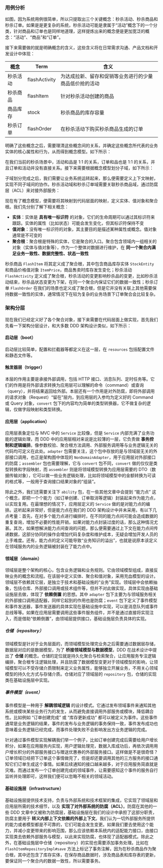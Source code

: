 

### 用例分析

如图，因为系统用例很简单，所以只提取出三个关键概念：秒杀活动、秒杀商品和秒杀订单。如果是是更复杂的系统，秒杀活动可能是隶属于“活动”概念下的一个分类，针对商品和订单也是同样地道理，这样提炼出来的概念便是更加宽泛的概念：“活动”、“商品”和“订单”。

接下来需要做的就是明确概念的含义，这些含义将在日常需求沟通、产品文档和开发设计中体现：

| 概念   | Term          | 含义                          |
|------|---------------|-----------------------------|
| 秒杀活动 | flashActivity | 为达成拉新、留存和促销等业务进行的少量商品低价抢的活动 |
| 秒杀商品 | flashItem     | 针对秒杀活动创建的商品                 |
| 商品库存 | stock         | 秒杀商品的库存容量                   |
| 秒杀订单 | flashOrder    | 在秒杀活动下购买秒杀商品生成的订单           |

明确了这些概念之后，需要理清这些概念间的关系，并确定这些概念所代表的业务实体的核心属性和行为，从而得到概念模型。如下所示：



在我们当前的秒杀场景中，活动和品是 1:1 的关系，订单和品也是 1:1 的关系，并且订单和活动并没有直接关系。接下来需要根据概念模型划分子域，如下所示：



子域划分完成之后，我们需要让业务系统运转起来，那么便需要定义上下文映射，实现不同子域间的协作。秒杀活动域和秒杀订单域需要关联秒杀商品域，通过防腐层（ACL）来对接外部服务：



现在有了概念模型，便需要将其映射到代码层面的映射，定义实体、值对象和聚合根。我们先分别了解下相关概念：

- **实体**：实体是 **具有唯一标识符** 的对象，它们的生命周期可以通过其标识符来跟踪。实体的属性（比如状态）可能会发生变化，但其标识符保持不变
- **值对象**：没有唯一标识符的对象，其主要目的是描述某种属性或概念。值对象通常是不可变的
- **聚合根**：聚合根是特殊的实体，它是聚合的入口。聚合包含领域内一组相关的对象（实体与值对象等），作为一个整体对数据进行维护，在 **同一个聚合内满足业务一致性、数据完整性、状态一致性**

秒杀商品 `FlashItem` 将其定义成了聚合根，其中包含商品库存实体 `StockEntity` 和商品价格值对象 `ItemPrice`，商品售卖时库存发生变化；秒杀活动 `FlashActivity` 定义成了聚合根，秒杀活动的变更影响秒杀品的变更，比如秒杀活动结束，秒杀品状态变更为下架，在同一个聚合内保证它们的数据一致性；秒杀订单 `FlashOrder` 在我们的场景也定义成了聚合根，但是它并没有关联上其他需要保持数据一致性的实体，通常情况下在较为复杂的业务场景下订单聚合会比较复杂。

### 架构分层

现在我们已经定义好了各个聚合对象，接下来需要在代码层面上做实现，首先我们先看一下架构分层设计，和大多数 DDD 架构设计类似，如下所示：

#### 启动层（boot）

启动层比较简单，配置和拦截器等都定义在这一层，在 `resources` 包括配置文件和静态文件等。

#### 触发器层（trigger）

本层的作用主要是承接外部调用，包括 HTTP 接口、消息队列、定时任务等。它们的作用是将外部请求转换为应用层可以理解的命令（command）或查询（query），并将结果返回给外部。本层还有一个作用是对外防腐，即将外部调用的请求对象（Request）“留在”层内，到应用层的入参均为定义好的 Command 或 Query 对象，`convert` 包下的内容均为简单的类型转换器，它不做复杂的逻辑，仅做字段映射和类型转换。

#### 应用层（application）

应用层表象定位与 MVC 中的 `Service` 比较像，但是 `Service` 内部充满了业务功能的逻辑处理，而 DDD 中的应用层相对来说是比较薄的一层，它负责做 **事务控制和逻辑编排**。像参数校验、聚合根方法调用、外部服务调用等与业务逻辑无关的代码均可定义在此处。`adapter` 包需要关注，这个包中存放的是与领域层无关的外部接口调用，也正是架构图中体现的 `NonDomainAdapter`，用于应用层对外部接口的防腐；`assembler` 包也需要理解，它与 `convert` 包不同，`convert` 做的仅仅是类型转换和字段映射，而 `assembler` 则是将领域模型转换为应用层需要的 DTO（数据传输对象），它可以做一些业务逻辑处理，比如将领域模型中的金额转换为可读的格式等，一般用于查询接口结果对象的“组装”。

除此之外，我们还需要关注下 `ability` 包，在一些其他文章中会提到 “能力点” 这个概念，即把一个个能力（如订单创建、订单取消等逻辑）封装起来作为能力点，以实现复用。在最理想的情况下，应用层定义的 `Service` 做的是对能力点的编排。这听起来非常好，但是能力点在我们的 DDD 架构设计中并未采用，有以下几点考量：首先，在对多个能力点进行编排时，在不同的能力点间可能会造成数据的重复查询，增加不必要的性能开销，如果对能力点封装过度的话，那么这种情况尤甚。其次，如果想解决能力点间查询的问题，那么便需要通过上下文在能力点间传递数据，这部分协同的操作会增加代码复杂度和维护成本，无疑会增加开发人员的上手难度。还有，能力点的定义可能导致“业务知识的溢出”，也就是说原本该定义在领域服务内的业务逻辑被封装在了能力点中。

#### 领域层（domain）

领域层是整个架构的核心，包含业务逻辑和业务规则。它由领域模型组成，直接反映业务的概念和流程。在该层中定义实体、聚合和值对象，采用充血模型的设计。领域层不依赖其它层，是独立于技术和基础设施的“业务”实现。领域层中会依赖抽象，包括仓库、外部接口调用或技术组件等，但并不对此做实现，具体实现由基础设施层去做，体现了 **依赖倒置** 的思想。其中 `adapter` 包下主要为与领域服务相关的外部接口调用适配器，同样它起到的作用也是防腐；`event` 包下定义了事件模型和事件发送器，事件发送器的具体实现在基础设施中实现，可以是消息队列或事件总线等等。如果在应用层需要调用这些事件服务组件，并不是通过直接将实现注入，而是借助“依赖倒置”，由领域层提供接口，基础设施层负责具体的实现。

##### 仓储（repository）

领域模型是针对于业务层面的，而领域模型处理完业务之后需要通过数据层存储，数据层对应的是数据模型，为了 **桥接领域模型与数据模型**，DDD 在战术设计中提出了 **仓储** 的概念。仓储的定位就是持久化聚合与检索聚合，让应用服务专注逻辑编排，聚合根专注逻辑处理，并且防腐了数据模型变更对于领域模型的影响，让领域模型可以不受存储介质限制来定义业务属性，能够独立开展业务，不用关心领域模型的持久化方式与存储介质。仓储对应了领域层的 `repository` 包，仓储的实现类在基础设施层中实现。

##### 事件模型（event）

事件模型是一种用于 **解耦领域逻辑** 的设计模式。它通过发布领域事件来通知其他系统或模块某些业务行为的发生，从而避免直接调用外部服务或模块，降低耦合性。比如例如 “订单创建完成” 或 “库存更新成功” 都可以被定义为事件。这些事件通常是业务逻辑的结果，事件的发布与业务逻辑的事务保持一致，事件发布成功也意味着业务逻辑已经完成，而事件处理失败不会影响发出方业务逻辑的完成。

针对通过事件模型实现解耦我们举一个例子，比如订单创建完成后需要给用户增长积分，如果在应用服务内实现，用户逻辑处理完，数据入库成功后，再依次调用用户增长积分的外部服务接口与赠送优惠券的外部服务接口。这样做是不是很奇怪？订单领域已经把下订单这个事情做完了，但是却还要调用其他的三方服务的接口通知它们订单生成这个事情。如果后续通知的接口越来越多，对于应用服务简直就是灾难。而通过发布一个订单创建完成的领域事件，让需要感知这个事件的服务自行监听并处理即可，这样我们便可以忽略不相关的领域活动。

#### 基础设施层（infrastructure）

基础设施层提供技术支持，负责与外部系统和技术框架的集成，它实现了领域层和应用层所需的技术细节，以及 **实现了对外部系统的防腐（ACL）**。防腐在其他的一些 DDD 文章中又被称为防腐层，基础设施层在我们的设计中承担了这部分职责，防腐主要用于 **转义内部上下文依赖的外部上下文**。我们认为一切外部服务所提供的能力或者模型都是不可靠的，它们可能会发生变更。如果我们要去使用这个能力，并减小变更带来的影响范围，那么应该依赖本系统内的适配能力接口，由接口实现类去依赖外部服务与模型，以此来实现防腐，也体现了适配器模式。除此之外，在基础设施层中仓储（repository）的实现也需要添加事务处理。比如在 `FlashItemRepositoryImpl#save` 方法上标记了事务注解，因为在秒杀商品作为聚合根，其中还包含了库存实体，在保存商品数据时，涉及商品表和库存表的更新，要保证同一个聚合内的数据一致性，所以需要事务。
